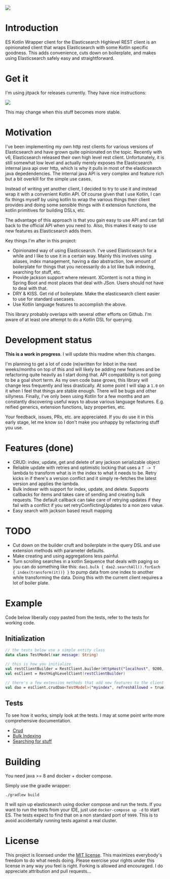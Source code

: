 [![](https://jitpack.io/v/jillesvangurp/es-kotlin-wrapper-client.svg)](https://jitpack.io/#jillesvangurp/es-kotlin-wrapper-client)


# Introduction

ES Kotlin Wrapper client for the Elasticsearch Highlevel REST client is an opinionated client that wraps Elasticsearch with some Kotlin specific goodness. This adds convenience, cuts down on boilerplate, and makes using Elasticsearch safely easy and straightforward.

# Get it

I'm using jitpack for releases currently. They have nice instructions:

[![](https://jitpack.io/v/jillesvangurp/es-kotlin-wrapper-client.svg)](https://jitpack.io/#jillesvangurp/es-kotlin-wrapper-client)

This may change when this stuff becomes more stable.

# Motivation

I've been implementing my own http rest clients for various versions of Elasticsearch and have grown quite opinionated on the topic. Recently with v6, Elasticsearch released their own high level rest client. Unfortunately, it is still somewhat low level and actually merely exposes the Elasticsearch internal java api over http, which is why it pulls in most of the elasticsearch java depedendencies. The internal java API is very complex and feature rich but a bit overkill for the simple use cases.

Instead of writing yet another client, I decided to try to use it and instead wrap it with a convenient Kotlin API. Of course given that I use Kotlin, I can fix things myself by using kotlin to wrap the various things their client provides and doing some sensible things with it extension functions, the kotlin primitives for building DSLs, etc.

The advantage of this approach is that you gain easy to use API and can fall back to the official API when you need to. Also, this makes it easy to use new features as Elasticsearch adds them.

Key things I'm after in this project:

- Opinionated way of using Elasticsearch. I've used Elasticsearch for a while and I like to use it in a certain way. Mainly this involves using aliases, index management, having a dao abstraction, low amount of boilerplate for things that you necessarily do a lot like bulk indexing, searching for stuff, etc.
- Provide jackson support where relevant. XContent is not a thing in Spring Boot and most places that deal with JSon. Users should not have to deal with that.
- DRY & KISS. Get rid of boilerplate. Make the elasticsearch client easier to use for standard usecases.
- Use Kotlin language features to accomplish the above.

This library probably overlaps with several other efforts on Github. I'm aware of at least one attempt to do a Kotlin DSL for querying.

# Development status

**This is a work in progress**. I will update this readme when this changes. 

I'm planning to get a lot of code (re)written for Inbot in the next weeks/months on top of this and will likely be adding new features and be refactoring quite heavily as I start doing that. API compatibility is not going to be a goal short term. As my own code base grows, this library will change less frequently and less drastically. At some point I will slap a `1.0` on it when I feel that things are stable enough. There will be bugs and other sillyness. Finally, I've only been using Kotlin for a few months and am constantly discovering useful ways to abuse various language features. E.g. reified generics, extension functions, lazy properties, etc.

Your feedback, issues, PRs, etc. are appreciated. If you do use it in this early stage, let me know so I don't make you unhappy by refactoring stuff you use.

# Features (done)

- CRUD: index, update, get and delete of any jackson serializable object
- Reliable update with retries and optimistic locking that uses a `T -> T` lambda to transform what is in the index to what it needs to be. Retry kicks in if there's a version conflict and it simply re-fetches the latest version and applies the lambda.
- Bulk indexer with support for index, update, and delete. Supports callbacks for items and takes care of sending and creating bulk requests. The default callback can take care of retrying updates if they fail with a conflict if you set retryConflictingUpdates to a non zero value.
- Easy search with jackson based result mapping

# TODO

- Cut down on the builder cruft and boilerplate in the query DSL and use extension methods with parameter defaults.
- Make creating and using aggregations less painful. 
- Turn scrolling searches in a kotlin Sequence that deals with paging so you can do something like this: `dao1.bulk { dao2.searchAll().forEach { index(transform(it))} }` to pump data from one index to another while transforming the data. Doing this with the current client requires a lot of boiler plate. 


# Example 

Code below liberally copy pasted from the tests, refer to the tests for working code.

## Initialization

```kotlin
// the tests below use a simple entity class
data class TestModel(var message: String)

// this is how you initialize 
val restClientBuilder = RestClient.builder(HttpHost("localhost", 9200, "http"))
val esClient = RestHighLevelClient(restClientBuilder)

// there's a few extension methods that add new features to the client and elsewhere
val dao = esClient.crudDao<TestModel>("myindex", refreshAllowed = true)
```

## Tests

To see how it works, simply look at the tests. I may at some point write more comprehensive documentation.   

- [Crud](https://github.com/jillesvangurp/es-kotlin-wrapper-client/blob/master/src/test/kotlin/io/inbot/search/escrud/ElasticSearchCrudServiceTests.kt)
- [Bulk Indexing](https://github.com/jillesvangurp/es-kotlin-wrapper-client/blob/master/src/test/kotlin/io/inbot/search/escrud/BulkIndexerTest.kt)
- [Searching for stuff](https://github.com/jillesvangurp/es-kotlin-wrapper-client/blob/master/src/test/kotlin/io/inbot/search/escrud/SearchTest.kt) 


# Building

You need java >= 8  and docker + docker compose.

Simply use the gradle wrapper:

```
./gradlew build
```

It will spin up elasticsearch using docker compose and run the tests. If you want to run the tests from your IDE, just use `docker-compose up -d` to start ES. The tests expect to find that on a non standard port of `9999`. This is to avoid accidentally running tests against a real cluster.

# License

This project is licensed under the [MIT license](LICENSE). This maximizes everybody's freedom to do what needs doing. Please exercise your rights under this license in any way you feel is right. Forking is allowed and encouraged. I do appreciate attribution and pull requests...
